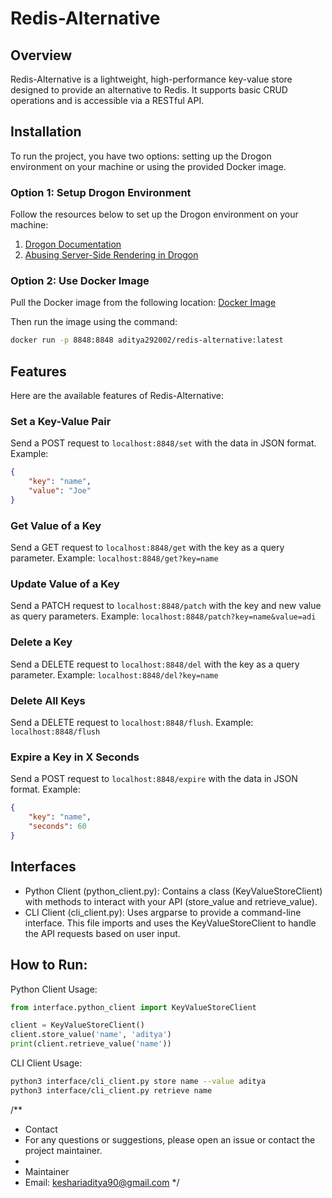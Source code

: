 # Redis-Alternative
## Overview
Redis-Alternative is a lightweight, high-performance key-value store designed to provide an alternative to Redis. It supports basic CRUD operations and is accessible via a RESTful API.

## Installation
To run the project, you have two options: setting up the Drogon environment on your machine or using the provided Docker image.

### Option 1: Setup Drogon Environment
Follow the resources below to set up the Drogon environment on your machine:
1. [Drogon Documentation](https://drogonframework.github.io/drogon-docs/#/)
2. [Abusing Server-Side Rendering in Drogon](https://trebledj.me/posts/abusing-server-side-rendering-in-drogon/)

### Option 2: Use Docker Image
Pull the Docker image from the following location:
[Docker Image](https://hub.docker.com/layers/aditya292002/redis-alternative/latest/images/sha256-c6bc62903ea830e51289022c3ce6e95d66c832e735ba1f061657d0a9d8e70e94?context=repo)

Then run the image using the command:
```sh
docker run -p 8848:8848 aditya292002/redis-alternative:latest
```

## Features
Here are the available features of Redis-Alternative:

### Set a Key-Value Pair
Send a POST request to `localhost:8848/set` with the data in JSON format. Example:

```json
{
    "key": "name",
    "value": "Joe"
}
```

### Get Value of a Key
Send a GET request to `localhost:8848/get` with the key as a query parameter. 
Example: `localhost:8848/get?key=name`

### Update Value of a Key
Send a PATCH request to `localhost:8848/patch` with the key and new value as query parameters. 
Example:
`localhost:8848/patch?key=name&value=adi`

### Delete a Key
Send a DELETE request to `localhost:8848/del` with the key as a query parameter. 
Example: `localhost:8848/del?key=name`

### Delete All Keys
Send a DELETE request to `localhost:8848/flush`. 
Example: `localhost:8848/flush`

### Expire a Key in X Seconds
Send a POST request to `localhost:8848/expire` with the data in JSON format. 
Example:

```json
{
    "key": "name",
    "seconds": 60
}
```

## Interfaces
- Python Client (python_client.py): Contains a class (KeyValueStoreClient) with methods to interact with your API (store_value and retrieve_value).
- CLI Client (cli_client.py): Uses argparse to provide a command-line interface. This file imports and uses the KeyValueStoreClient to handle the API requests based on user input.

## How to Run:
Python Client Usage:

```python
from interface.python_client import KeyValueStoreClient

client = KeyValueStoreClient()
client.store_value('name', 'aditya')
print(client.retrieve_value('name'))
```

CLI Client Usage:

```bash
python3 interface/cli_client.py store name --value aditya
python3 interface/cli_client.py retrieve name
```


/**
 * Contact
 * For any questions or suggestions, please open an issue or contact the project maintainer.
 * 
 * Maintainer
 * Email: keshariaditya90@gmail.com
 */